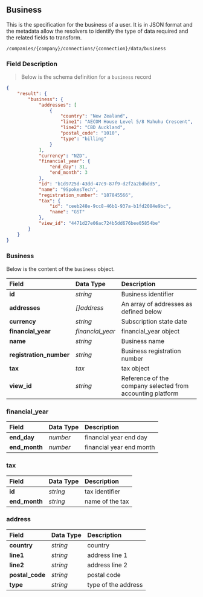 ## Business

This is the specification for the business of a user. It is in JSON format and the metadata allow the resolvers to identify the type of data required and the related fields to transform.

<span class="api api-get"></span> <code>/companies/{company}/connections/{connection}/data/business</code>

### Field Description

> Below is the schema definition for a `business` record

```json
{
    "result": {
        "business": {
            "addresses": [
                {
                    "country": "New Zealand",
                    "line1": "AECOM House Level 5/8 Mahuhu Crescent",
                    "line2": "CBD Auckland",
                    "postal_code": "1010",
                    "type": "billing"
                }
            ],
            "currency": "NZD",
            "financial_year": {
                "end_day": 31,
                "end_month": 3
            },
            "id": "b1d9725d-43dd-47c9-87f9-d2f2a2bdbdd5",
            "name": "9SpokesTech",
            "registration_number": "187845566",
            "tax": {
                "id": "ceeb248e-9cc8-46b1-937a-b1fd2084e9bc",
                "name": "GST"
            },
            "view_id": "4471d27e06ac724b5dd676bee05854be"
        }
    }
}
```
### Business

Below is the content of the `business` object.

| Field                   | Data Type   | Description                             |
| :---------------------- | :---------- | :----------------------------------     |
| **id**                  | *string*    | Business identifier                     |
| **addresses**           | *[]address* | An array of addresses as defined below  |
| **currency**            | *string*    | Subscription state date                 |
| **financial_year**      | *financial_year* | financial_year object              |
| **name**                | *string*    | Business name                           |
| **registration_number** | *string*    | Business registration number            |
| **tax**                 | *tax*       | tax object                              |
| **view_id**             | *string*    | Reference of the company selected from accounting platform|

### financial_year

| Field                   | Data Type   | Description                             |
| :---------------------- | :---------- | :----------------------------------     |
| **end_day**             | *number*    | financial year end day                  |
| **end_month**           | *number*    | financial year end month                |

### tax

| Field                   | Data Type   | Description                             |
| :---------------------- | :---------- | :----------------------------------     |
| **id**                  | *string*    | tax identifier                          |
| **end_month**           | *string*    | name of the tax                         |

### address

| Field                   | Data Type   | Description                             |
| :---------------------- | :---------- | :----------------------------------     |
| **country**             | *string*    | country                                 |
| **line1**               | *string*    | address line 1                          |
| **line2**               | *string*    | address line 2                          |
| **postal_code**         | *string*    | postal code                             |
| **type**                | *string*    | type of the address                     |



